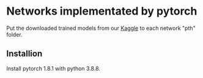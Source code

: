 # Networks implementated by pytorch
Put the downloaded trained models from our [Kaggle](https://www.kaggle.com/datasets/sicongpan/ma-scvp-dataset) to each network "pth" folder.  
## Installion
Install pytorch 1.8.1 with python 3.8.8.  